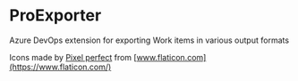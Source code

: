 # ProExporter

Azure DevOps extension for exporting Work items in various output formats


Icons made by [Pixel perfect](https://www.flaticon.com/authors/pixel-perfect) from [www.flaticon.com](https://www.flaticon.com/)